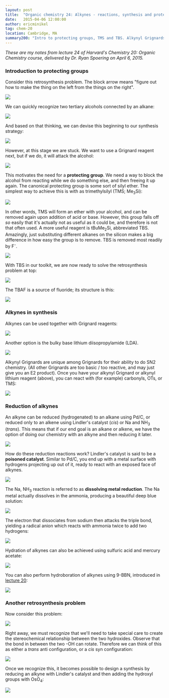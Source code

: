 ```yaml
---
layout: post
title:  "Organic chemistry 24: Alkynes - reactions, synthesis and protecting groups"
date:   2015-04-06 12:00:00
author: ericminikel
tag: chem-20
location: Cambridge, MA
summary200: "Intro to protecting groups, TMS and TBS. Alkynyl Grignards and alkynyl lithium reagents. Alkyne reduction with Lindler's catalyst, dissolving metal reduction, mercury acetate, or 9-BBN."
---
```


*These are my notes from lecture 24 of Harvard's Chemistry 20: Organic Chemistry course, delivered by Dr. Ryan Spoering on April 6, 2015.*

### Introduction to protecting groups

Consider this retrosynthesis problem. The block arrow means "figure out how to make the thing on the left from the things on the right".

![](/media/2015/04/retrosynthesis-problem-1.png)

We can quickly recognize two tertiary alcohols connected by an alkane:

![](/media/2015/04/retrosynthesis-problem-1-split-3o-alcohols.png)

And based on that thinking, we can devise this beginning to our synthesis strategy:

![](/media/2015/04/retrosynthesis-problem-1-dead-end.png)

However, at this stage we are stuck. We want to use a Grignard reagent next, but if we do, it will attack the alcohol:

![](/media/2015/04/grignard-alcohol-problem.png)

This motivates the need for a **protecting group**. We need a way to block the alcohol from reacting while we do something else, and then freeing it up again. The canonical protecting group is some sort of silyl ether. The simplest way to achieve this is with as trimethylsilyl (TMS; Me<sub>3</sub>Si):

![](/media/2015/04/alcohol-protection-with-tms.png)

In other words, TMS will form an ether with your alcohol, and can be removed again upon addition of acid or base. However, this group falls off *so* easily that it's actually not as useful as it could be, and therefore is not that often used. A more useful reagent is tBuMe<sub>2</sub>Si, abbreviated TBS. Amazingly, just substituting different alkanes on the silicon makes a big difference in how easy the group is to remove. TBS is removed most readily by F<sup>-</sup>.

![](/media/2015/04/alcohol-protection-with-tbs.png)

With TBS in our toolkit, we are now ready to solve the retrosynthesis problem at top:

![](/media/2015/04/retrosynthesis-problem-1-tbs-solution.png)

The TBAF is a source of fluoride; its structure is this:

![](/media/2015/04/tbaf.png)

### Alkynes in synthesis

Alkynes can be used together with Grignard reagents:

![](/media/2015/04/alkynes-with-grignards.png)

Another option is the bulky base lithium diisopropylamide (LDA). 

![](/media/2015/04/alkyne-with-lda.png)

Alkynyl Grignards are unique among Grignards for their ability to do SN2 chemistry. (All other Grignards are too basic / too reactive, and may just give you an E2 product). Once you have your alkynyl Grignard or alkynyl lithium reagent (above), you can react with (for example) carbonyls, OTs, or TMS:

![](/media/2015/04/things-you-can-do-with-alkynyl-grignards.png)

### Reduction of alkynes

An alkyne can be reduced (hydrogenated) to an alkane using Pd/C, or reduced only to an alkene using Lindler's catalyst (*cis*) or Na and NH<sub>3</sub> (*trans*). This means that if our end goal is an alkane or alkene, we have the option of doing our chemistry with an alkyne and then reducing it later.

![](/media/2015/04/alkynes-reduced-three-ways.png)

How do these reduction reactions work? Lindler's catalyst is said to be a **poisoned catalyst**. Similar to Pd/C, you end up with a metal surface with hydrogens projecting up out of it, ready to react with an exposed face of alkynes.

![](/media/2015/04/lindlers-catalyst.png)

The Na, NH<sub>3</sub> reaction is referred to as **dissolving metal reduction**. The Na metal actually dissolves in the ammonia, producing a beautiful deep blue solution:

![](/media/2015/04/dissolving-na.png)

The electron that dissociates from sodium then attacks the triple bond, yielding a radical anion which reacts with ammonia twice to add two hydrogens:

![](/media/2015/04/dissolving-metal-reduction.png)

Hydration of alkynes can also be achieved using sulfuric acid and mercury acetate:

![](/media/2015/04/alkyne-plus-mercury-acetate.png)

You can also perform hydroboration of alkynes using 9-BBN, introduced in [lecture 20](/2015/03/27/organic-chemistry-20/):

![](/media/2015/04/alkyne-hydroboration-with-9-bbn.png)

### Another retrosynthesis problem

Now consider this problem:

![](/media/2015/04/retrosynthesis-problem-2.png)

Right away, we must recognize that we'll need to take special care to create the stereochemical relationship between the two hydroxides. Observe that the bond in between the two -OH can rotate. Therefore we can think of this as either a *trans* anti configuration, or a *cis* syn configuration:

![](/media/2015/04/retrosynthesis-problem-2-bond-rotation.png)

Once we recognize this, it becomes possible to design a synthesis by reducing an alkyne with Lindler's catalyst and then adding the hydroxyl groups with OsO<sub>4</sub>:

![](/media/2015/04/retrosynthesis-problem-2-alkyne-solution.png)




